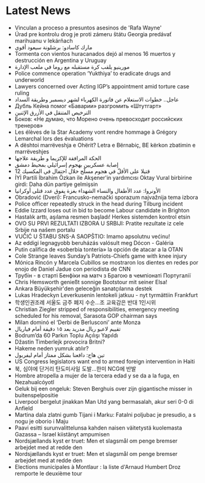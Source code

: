 # Latest News
-  Vinculan a proceso a presuntos asesinos de 'Rafa Wayne'
-  Úrad pre kontrolu drog je proti zámeru štátu Georgia predávať marihuanu v lekárňach
-  مارك كاسادو: برشلونة سيعود أقوي
-  Tormenta con vientos huracanados dejó al menos 16 muertos y destrucción en Argentina y Uruguay
-  مورينيو يلقب كرة مستقبله مع روما في ملعب الإدارة
-  Police commence operation ‘Yukthiya’ to eradicate drugs and underworld
-  Lawyers concerned over Acting IGP’s appointment amid torture case ruling
-  عاجل.. خطوات الاستعلام عن فاتورة الكهرباء لشهر ديسمبر وطريقة السداد
-  Дубль Кейна помог «Баварии» разгромить «Штутгарт»
-  الترخيص المتنقل في الأزرق الإثنين
-  Боков: «Не думаю, что Морено очень превосходит российских тренеров»
-  Les élèves de la Star Academy vont rendre hommage à Grégory Lemarchal lors des évaluations
-  A dështoi marrëveshja e Ohërit? Letra e Bërnabiç, BE kërkon zbatimin e marrëveshjes
-  الحكة المرافقة للإكزيما و طريقة علاجها
-  إصابة عسكريين بهجوم إسرائيلي بمحيط دمشق
-  12 قتيلا على الأقلّ في هجوم مسلّح خلال احتفال في المكسيك
-  İYİ Partili İbrahim Özkan ile Akşener'in yardımcısı Oktay Vural birbirine girdi: Daha dün partiye gelmişsin
-  الأونروا: عدد الأطفال والنساء الشهداء بغزة يفوق عدد قتلى أوكرانيا
-  Obradović (Dveri): Francusko-nemački sporazum najvažnija tema izbora
-  Police officer repeatedly struck in the head during Tilburg incident
-  Eddie Izzard loses out in bid to become Labour candidate in Brighton
-  Hastalık arttı, aşılama resmen başladı! Herkes sistemden kontrol etsin
-  OVO SU PRVI REZULTATI IZBORA U SRBIJI: Pratite rezultate iz cele Srbije na našem portalu
-  VUČIĆ U ŠTABU SNS-A SAOPŠTIO: Imamo apsolutnu većinu!
-  Az eddigi legnagyobb beruházás valósult meg Dócon - Galéria
-  Putin califica de «soberbia tontería» la opción de atacar a la OTAN
-  Cole Strange leaves Sunday’s Patriots-Chiefs game with knee injury
-  Mónica Rincón y Marcela Cubillos se mostraron los dientes en redes por enojo de Daniel Jadue con periodista de CNN
-  Трубін - в старті Бенфіки на матч з Брагою в чемпіонаті Португалії
-  Chris Hemsworth genießt sonnige Bootstour mit seiner Elsa!
-  Ankara Büyükşehir'den geleceğin sanatçılarına destek
-  Lukas Hradeckyn Leverkusenin lentokeli jatkuu - nyt tyrmättiin Frankfurt
-  학생인권조례 서울도 금주 폐지 수순...조 교육감은 반대 1인시위
-  Christian Ziegler stripped of responsibilities, emergency meeting scheduled for his removal, Sarasota GOP chairman says
-  Milan dominó el ‘Derbi de Berlusconi’ ante Monza
-  تقييم لاعبو ريال مدريد بعد ١٥ دقيقة أمام فياريال
-  Bodrum’da 60 Parkın Toplu Açılışı Yapıldı
-  Džastin Timberlejk provocira Britni?
-  Hakeme neden yumruk atılır?
-  تين هاج: دافعنا بشكل ممتاز أمام ليفربول
-  US Congress legislators want end to armed foreign intervention in Haiti
-  북, 심야에 단거리 탄도미사일 도발…한미 NCG에 반발
-  Hombre atropella a mujer de la tercera edad y se da a la fuga, en Nezahualcóyotl
-  Geluk bij een ongeluk: Steven Berghuis over zijn gigantische misser in buitenspelpositie
-  Liverpool bergelut jinakkan Man Utd yang bermasalah, akur seri 0-0 di Anfield
-  Martina dala zlatni gumb Tijani i Marku: Fatalni poljubac je presudio, a s nogu je oborio i Maju
-  Paavi esitti surunvalittelunsa kahden naisen väitetystä kuolemasta Gazassa – Israel kiistänyt ampumisen
-  Nordsjællands kyst er truet: Men et slagsmål om penge bremser arbejdet med at redde den
-  Nordsjællands kyst er truet: Men et slagsmål om penge bremser arbejdet med at redde den
-  Elections municipales à Montlaur : la liste d'Arnaud Humbert Droz remporte le deuxième tour
